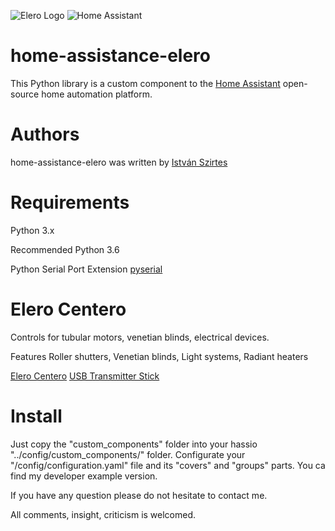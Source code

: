 ![Elero Logo](https://media.glassdoor.com/sqll/1113977/elero-squarelogo-1450275790841.png)
![Home Assistant](https://d33wubrfki0l68.cloudfront.net/075995fe17a5351e2699b2dd878652ec4f1d8654/8bfdd/demo/favicon-192x192.png)

# home-assistance-elero
This Python library is a custom component to the [Home Assistant](https://www.home-assistant.io/) open-source home automation platform.

# Authors
home-assistance-elero was written by [István Szirtes](https://github.com/W00D00/home-assistance-elero)

# Requirements
Python 3.x

Recommended Python 3.6

Python Serial Port Extension [pyserial](https://pypi.org/project/pyserial/)


# Elero Centero
Controls for tubular motors, venetian blinds, electrical devices.

Features
Roller shutters, Venetian blinds, Light systems, Radiant heaters

[Elero Centero](https://www.elero.com/en/products/control-systems/centero/)
[USB Transmitter Stick](https://www.markisen-kauf.de/images/product_images/popup_images/6780.jpg)

# Install
Just copy the "custom_components" folder into your hassio "../config/custom_components/" folder.
Configurate your "/config/configuration.yaml" file and its "covers" and "groups" parts.
You ca find my developer example version.

If you have any question please do not hesitate to contact me.

All comments, insight, criticism is welcomed.

